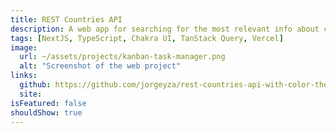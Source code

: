 ```yaml
---
title: REST Countries API
description: A web app for searching for the most relevant info about countries, using the REST Countries API. UI design by frontendmentor.io
tags: [NextJS, TypeScript, Chakra UI, TanStack Query, Vercel]
image:
  url: ~/assets/projects/kanban-task-manager.png
  alt: "Screenshot of the web project"
links:
  github: https://github.com/jorgeyza/rest-countries-api-with-color-theme-switcher
  site:
isFeatured: false
shouldShow: true
---
```

